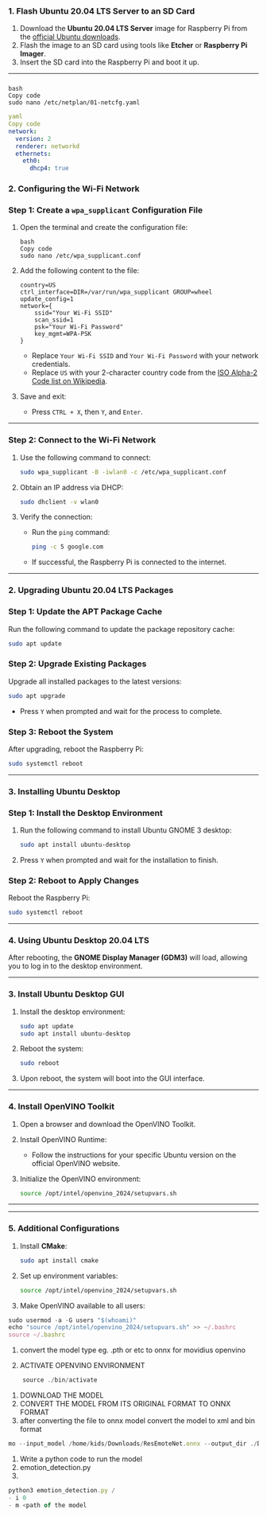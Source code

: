 ### 1. Flash Ubuntu 20.04 LTS Server to an SD Card

1. Download the **Ubuntu 20.04 LTS Server** image for Raspberry Pi from the [official Ubuntu downloads](https://ubuntu.com/download).
2. Flash the image to an SD card using tools like **Etcher** or **Raspberry Pi Imager**.
3. Insert the SD card into the Raspberry Pi and boot it up.

---

### 

```
bash
Copy code
sudo nano /etc/netplan/01-netcfg.yaml

```

```yaml
yaml
Copy code
network:
  version: 2
  renderer: networkd
  ethernets:
    eth0:
      dhcp4: true

```

### **2. Configuring the Wi-Fi Network**

### **Step 1: Create a `wpa_supplicant` Configuration File**

1. Open the terminal and create the configuration file:
    
    ```
    bash
    Copy code
    sudo nano /etc/wpa_supplicant.conf
    ```
    
2. Add the following content to the file:
    
    ```
    country=US
    ctrl_interface=DIR=/var/run/wpa_supplicant GROUP=wheel
    update_config=1
    network={
        ssid="Your Wi-Fi SSID"
        scan_ssid=1
        psk="Your Wi-Fi Password"
        key_mgmt=WPA-PSK
    }
    ```
    
    - Replace `Your Wi-Fi SSID` and `Your Wi-Fi Password` with your network credentials.
    - Replace `US` with your 2-character country code from the [ISO Alpha-2 Code list on Wikipedia](https://en.wikipedia.org/wiki/List_of_ISO_3166_country_codes).
3. Save and exit:
    - Press `CTRL + X`, then `Y`, and `Enter`.

---

### **Step 2: Connect to the Wi-Fi Network**

1. Use the following command to connect:
    
    ```bash
    sudo wpa_supplicant -B -iwlan0 -c /etc/wpa_supplicant.conf
    ```
    
2. Obtain an IP address via DHCP:
    
    ```bash
    sudo dhclient -v wlan0
    ```
    
3. Verify the connection:
    - Run the `ping` command:
        
        ```bash
        ping -c 5 google.com
        ```
        
    - If successful, the Raspberry Pi is connected to the internet.

---

### **2. Upgrading Ubuntu 20.04 LTS Packages**

### **Step 1: Update the APT Package Cache**

Run the following command to update the package repository cache:

```bash
sudo apt update
```

### **Step 2: Upgrade Existing Packages**

Upgrade all installed packages to the latest versions:

```bash
sudo apt upgrade
```

- Press `Y` when prompted and wait for the process to complete.

### **Step 3: Reboot the System**

After upgrading, reboot the Raspberry Pi:

```bash
sudo systemctl reboot
```

---

### **3. Installing Ubuntu Desktop**

### **Step 1: Install the Desktop Environment**

1. Run the following command to install Ubuntu GNOME 3 desktop:
    
    ```bash
    sudo apt install ubuntu-desktop
    ```
    
2. Press `Y` when prompted and wait for the installation to finish.

### **Step 2: Reboot to Apply Changes**

Reboot the Raspberry Pi:

```bash
sudo systemctl reboot
```

---

### **4. Using Ubuntu Desktop 20.04 LTS**

After rebooting, the **GNOME Display Manager (GDM3)** will load, allowing you to log in to the desktop environment.

---

### 3. Install Ubuntu Desktop GUI

1. Install the desktop environment:
    
    ```bash
    sudo apt update
    sudo apt install ubuntu-desktop
    ```
    
2. Reboot the system:
    
    ```bash
    sudo reboot
    ```
    
3. Upon reboot, the system will boot into the GUI interface.

---

### 4. Install OpenVINO Toolkit

1. Open a browser and download the OpenVINO Toolkit.
2. Install OpenVINO Runtime:
    - Follow the instructions for your specific Ubuntu version on the official OpenVINO website.
3. Initialize the OpenVINO environment:
    
    ```bash
    source /opt/intel/openvino_2024/setupvars.sh
    ```
    

---

---

### 5. Additional Configurations

1. Install **CMake**:
    
    ```bash
    sudo apt install cmake
    ```
    
2. Set up environment variables:
    
    ```bash
    source /opt/intel/openvino_2024/setupvars.sh
    ```
    
3. Make OpenVINO available to all users:

```jsx
sudo usermod -a -G users "$(whoami)"
echo "source /opt/intel/openvino_2024/setupvars.sh" >> ~/.bashrc
source ~/.bashrc
```

1. convert the model type eg. .pth or etc to onnx for movidius openvino 

1. ACTIVATE OPENVINO ENVIRONMENT 

```jsx
	source ./bin/activate
```

1. DOWNLOAD THE MODEL 
2. CONVERT THE MODEL FROM ITS ORIGINAL FORMAT TO ONNX FORMAT
3. after converting the file to onnx model convert the model to xml and bin format 

```jsx
mo --input_model /home/kids/Downloads/ResEmoteNet.onnx --output_dir ./Desktop --Data_type FP16
```

1. Write a python code to run the model
2. emotion_detection.py
3. 

```jsx
python3 emotion_detection.py /
- i 0
- m <path of the model
```
